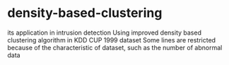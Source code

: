 # density-based-clustering
its application in intrusion detection
Using improved density based clustering algorithm in KDD CUP 1999 dataset
Some lines are restricted because of the characteristic of dataset, such as the number of abnormal data
